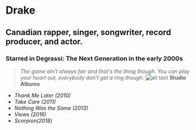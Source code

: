 # Drake
## Canadian rapper, singer, songwriter, record producer, and actor.
### Starred in Degrassi: The Next Generation in the early 2000s
> *The game ain't always fair and that's the thing though. You can play your heart out, everybody don't get a ring though.*
![alt text](http://res.cloudinary.com/thefader/image/upload/iwussu1yrp4nlpml4efa.jpg "Drake")
**Studio Albums**
- *Thank Me Later (2010)*
- *Take Care (2011)*
- *Nothing Was the Same (2013)*
- *Views (2016)*
- *Scorpion(2018)*
